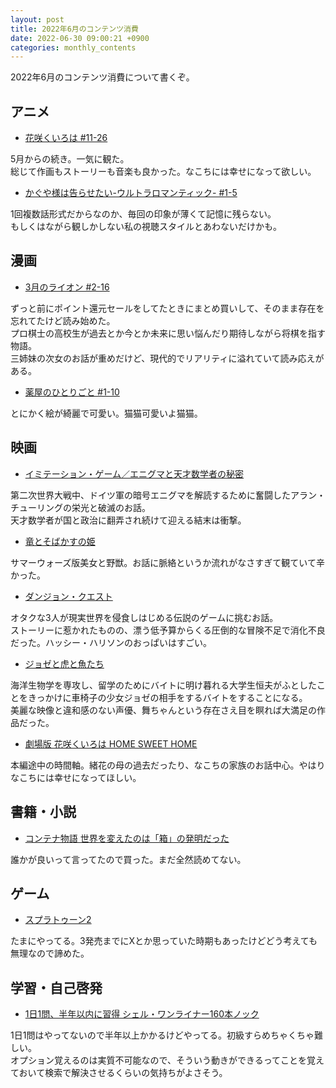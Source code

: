 ```yaml
---
layout: post
title: 2022年6月のコンテンツ消費
date: 2022-06-30 09:00:21 +0900 
categories: monthly_contents
---
```


2022年6月のコンテンツ消費について書くぞ。

## アニメ

- [花咲くいろは #11-26](https://annict.com/works/1732)

5月からの続き。一気に観た。  
総じて作画もストーリーも音楽も良かった。なこちには幸せになって欲しい。


- [かぐや様は告らせたい-ウルトラロマンティック- #1-5](https://annict.com/works/7725)

1回複数話形式だからなのか、毎回の印象が薄くて記憶に残らない。  
もしくはながら観しかしない私の視聴スタイルとあわないだけかも。


## 漫画

- [3月のライオン #2-16](https://amzn.to/3IcCgUe)

ずっと前にポイント還元セールをしてたときにまとめ買いして、そのまま存在を忘れてたけど読み始めた。  
プロ棋士の高校生が過去とか今とか未来に思い悩んだり期待しながら将棋を指す物語。  
三姉妹の次女のお話が重めだけど、現代的でリアリティに溢れていて読み応えがある。

- [薬屋のひとりごと #1-10](https://amzn.to/3OCHgDL)

とにかく絵が綺麗で可愛い。猫猫可愛いよ猫猫。  


## 映画

- [イミテーション・ゲーム／エニグマと天才数学者の秘密](https://filmarks.com/movies/57847)

第二次世界大戦中、ドイツ軍の暗号エニグマを解読するために奮闘したアラン・チューリングの栄光と破滅のお話。  
天才数学者が国と政治に翻弄され続けて迎える結末は衝撃。

- [竜とそばかすの姫](https://filmarks.com/movies/94514)

サマーウォーズ版美女と野獣。お話に脈絡というか流れがなさすぎて観ていて辛かった。

- [ダンジョン・クエスト](https://filmarks.com/movies/101071)

オタクな3人が現実世界を侵食しはじめる伝説のゲームに挑むお話。  
ストーリーに惹かれたものの、漂う低予算からくる圧倒的な冒険不足で消化不良だった。ハッシー・ハリソンのおっぱいはすごい。


- [ジョゼと虎と魚たち](https://filmarks.com/movies/88083)

海洋生物学を専攻し、留学のためにバイトに明け暮れる大学生恒夫がふとしたことをきっかけに車椅子の少女ジョゼの相手をするバイトをすることになる。  
美麗な映像と違和感のない声優、舞ちゃんという存在さえ目を瞑れば大満足の作品だった。

- [劇場版 花咲くいろは HOME SWEET HOME](https://filmarks.com/movies/53268)

本編途中の時間軸。緒花の母の過去だったり、なこちの家族のお話中心。やはりなこちには幸せになってほしい。


## 書籍・小説

- [コンテナ物語 世界を変えたのは「箱」の発明だった](https://amzn.to/3NBIdeu)

誰かが良いって言ってたので買った。まだ全然読めてない。


## ゲーム

- [スプラトゥーン2](https://amzn.to/3febU6I)

たまにやってる。3発売までにXとか思っていた時期もあったけどどう考えても無理なので諦めた。


## 学習・自己啓発

- [1日1問、半年以内に習得 シェル・ワンライナー160本ノック](https://amzn.to/3s9GrJs)

1日1問はやってないので半年以上かかるけどやってる。初級すらめちゃくちゃ難しい。  
オプション覚えるのは実質不可能なので、そういう動きができるってことを覚えておいて検索で解決させるくらいの気持ちがよさそう。
